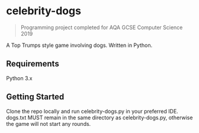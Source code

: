 # celebrity-dogs
> Programming project completed for AQA GCSE Computer Science 2019

A Top Trumps style game involving dogs. Written in Python.
## Requirements
Python 3.x
## Getting Started
Clone the repo locally and run celebrity-dogs.py in your preferred IDE. dogs.txt MUST remain in the same directory as celebrity-dogs.py, otherwise the game will not start any rounds.
